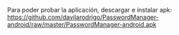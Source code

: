 Para poder probar la aplicación, descargar e instalar apk:
https://github.com/davilarodrigo/PasswordManager-android/raw/master/PasswordManager-android.apk
